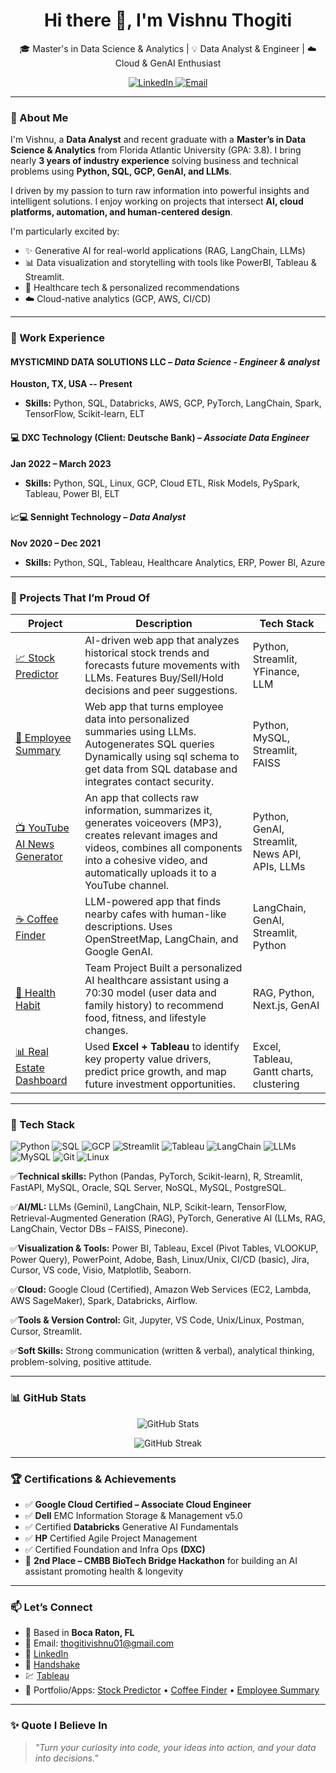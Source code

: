 <h1 align="center">Hi there 👋, I'm Vishnu Thogiti</h1>

<p align="center">
  🎓 Master's in Data Science & Analytics | 💡 Data Analyst & Engineer | ☁️ Cloud & GenAI Enthusiast  
</p>

<p align="center">
  <a href="https://www.linkedin.com/in/vishnu-thogiti-52421926b/" target="_blank">
    <img src="https://img.shields.io/badge/LinkedIn-Vishnu%20Thogiti-blue?style=flat&logo=linkedin" alt="LinkedIn"/>
  </a>
  <a href="mailto:thogitivishnu01@gmail.com">
    <img src="https://img.shields.io/badge/Email-thogitivishnu01@gmail.com-red?style=flat&logo=gmail" alt="Email"/>
  </a>
</p>

---

### 🧠 About Me

I'm Vishnu, a **Data Analyst** and recent graduate with a **Master’s in Data Science & Analytics** from Florida Atlantic University (GPA: 3.8). I bring nearly **3 years of industry experience** solving business and technical problems using **Python, SQL, GCP, GenAI, and LLMs**.

I driven by my passion to turn raw information into powerful insights and intelligent solutions. I enjoy working on projects that intersect **AI, cloud platforms, automation, and human-centered design**.

I'm particularly excited by:
- ✨ Generative AI for real-world applications (RAG, LangChain, LLMs)
- 📊 Data visualization and storytelling with tools like PowerBI, Tableau & Streamlit.
- 🏥 Healthcare tech & personalized recommendations
- ☁️ Cloud-native analytics (GCP, AWS, CI/CD)

---

### 💼 Work Experience

#### MYSTICMIND DATA SOLUTIONS LLC  – *Data Science - Engineer & analyst*	
**Houston, TX, USA -- Present**

- **Skills:** Python, SQL, Databricks, AWS, GCP, PyTorch, LangChain, Spark, TensorFlow, Scikit-learn, ELT


#### 💻 DXC Technology (Client: Deutsche Bank) – *Associate Data Engineer*
**Jan 2022 – March 2023**
- **Skills:** Python, SQL, Linux, GCP, Cloud ETL, Risk Models, PySpark, Tableau, Power BI, ELT


#### 📈💻 Sennight Technology – *Data Analyst*
**Nov 2020 – Dec 2021**
- **Skills:** Python, SQL, Tableau, Healthcare Analytics, ERP, Power BI, Azure

---

### 🚀 Projects That I’m Proud Of

| Project | Description | Tech Stack |
|--------|-------------|------------|
| [📈 Stock Predictor](https://github.com/VishnuThogiti139/stock-Predictor) | AI-driven web app that analyzes historical stock trends and forecasts future movements with LLMs. Features Buy/Sell/Hold decisions and peer suggestions. | Python, Streamlit, YFinance, LLM |
| [👥 Employee Summary](https://github.com/VishnuThogiti139/employee_summary) | Web app that turns employee data into personalized summaries using LLMs. Autogenerates SQL queries Dynamically using sql schema to get data from SQL database and integrates contact security. | Python, MySQL, Streamlit, FAISS |
| [📺 YouTube AI News Generator](https://github.com/VishnuThogiti139/YouTube_News_AI) | An app that collects raw information, summarizes it, generates voiceovers (MP3), creates relevant images and videos, combines all components into a cohesive video, and automatically uploads it to a YouTube channel. | Python, GenAI, Streamlit, News API,  APIs, LLMs|
| [☕ Coffee Finder](https://github.com/VishnuThogiti139/Coffee_Finder) | LLM-powered app that finds nearby cafes with human-like descriptions. Uses OpenStreetMap, LangChain, and Google GenAI. | LangChain, GenAI, Streamlit, Python |
| [🧠 Health Habit](https://github.com/vamsijavvadi7/HealthAssistant-AI) |Team Project Built a personalized AI healthcare assistant using a 70:30 model (user data and family history) to recommend food, fitness, and lifestyle changes. | RAG, Python, Next.js, GenAI |
| [📊 Real Estate Dashboard](https://public.tableau.com/app/profile/vishnu.thogiti/vizzes) | Used **Excel + Tableau** to identify key property value drivers, predict price growth, and map future investment opportunities. | Excel, Tableau, Gantt charts, clustering |

---

### 🧰 Tech Stack

![Python](https://img.shields.io/badge/Python-3776AB?style=for-the-badge&logo=python&logoColor=white)
![SQL](https://img.shields.io/badge/SQL-005C84?style=for-the-badge&logo=postgresql&logoColor=white)
![GCP](https://img.shields.io/badge/GCP-4285F4?style=for-the-badge&logo=googlecloud&logoColor=white)
![Streamlit](https://img.shields.io/badge/Streamlit-FF4B4B?style=for-the-badge&logo=streamlit&logoColor=white)
![Tableau](https://img.shields.io/badge/Tableau-E97627?style=for-the-badge&logo=tableau&logoColor=white)
![LangChain](https://img.shields.io/badge/LangChain-GenAI-green?style=for-the-badge)
![LLMs](https://img.shields.io/badge/LLMs-Gemini-informational?style=for-the-badge&logo=openai)
![MySQL](https://img.shields.io/badge/MySQL-00000F?style=for-the-badge&logo=mysql&logoColor=white)
![Git](https://img.shields.io/badge/Git-F05032?style=for-the-badge&logo=git&logoColor=white)
![Linux](https://img.shields.io/badge/Linux-FCC624?style=for-the-badge&logo=linux&logoColor=black)

✅**Technical skills:** Python (Pandas, PyTorch, Scikit-learn), R, Streamlit, FastAPI, MySQL, Oracle, SQL Server, NoSQL, MySQL, PostgreSQL.

✅**AI/ML:** LLMs (Gemini), LangChain, NLP, Scikit-learn, TensorFlow, Retrieval-Augmented Generation (RAG), PyTorch, Generative AI (LLMs, RAG, LangChain, Vector DBs – FAISS, Pinecone).

✅**Visualization & Tools:** Power BI, Tableau, Excel (Pivot Tables, VLOOKUP, Power Query), PowerPoint, Adobe, Bash, Linux/Unix, CI/CD (basic), Jira, Cursor, VS code, Visio, Matplotlib, Seaborn.

✅**Cloud:** Google Cloud (Certified), Amazon Web Services (EC2, Lambda, AWS SageMaker), Spark, Databricks, Airflow.

✅**Tools & Version Control:** Git, Jupyter, VS Code, Unix/Linux, Postman, Cursor, Streamlit.

✅**Soft Skills:** Strong communication (written & verbal), analytical thinking, problem-solving, positive attitude.

---

### 📊 GitHub Stats

<p align="center">
  <img src="https://github-readme-stats.vercel.app/api?username=VishnuThogiti139&show_icons=true&theme=tokyonight" alt="GitHub Stats" />
</p>
<p align="center">
  <img src="https://github-readme-streak-stats.herokuapp.com?user=VishnuThogiti139&theme=tokyonight" alt="GitHub Streak" />
</p>

---

### 🏆 Certifications & Achievements
- ✅ **Google Cloud Certified – Associate Cloud Engineer**
- ✅ **Dell** EMC Information Storage & Management v5.0
- ✅ Certified **Databricks** Generative AI Fundamentals
- ✅ **HP** Certified Agile Project Management
- ✅ Certified Foundation and Infra Ops **(DXC)** 
- 🥈 **2nd Place – CMBB BioTech Bridge Hackathon** for building an AI assistant promoting health & longevity

---

### 📫 Let’s Connect

- 📍 Based in **Boca Raton, FL**
- 📨 Email: thogitivishnu01@gmail.com  
- 💼 [LinkedIn](https://www.linkedin.com/in/vishnu-thogiti-52421926b/)  
- 💼 [Handshake](https://fau.joinhandshake.com/profiles/rwxfej)
- 💹 [Tableau](https://public.tableau.com/app/profile/vishnu.thogiti/vizzes)
- 🔗 Portfolio/Apps: [Stock Predictor](https://vishnuthogiti139-stock-predictor-app-0sgqgy.streamlit.app/) • [Coffee Finder](https://vishnuthogiti139-coffee-finder-app-wmbgtr.streamlit.app/) • [Employee Summary](https://employeesummary-jdt97kuxhntmkfbsfrn6ws.streamlit.app/)

---

### ✨ Quote I Believe In

> *"Turn your curiosity into code, your ideas into action, and your data into decisions."*

